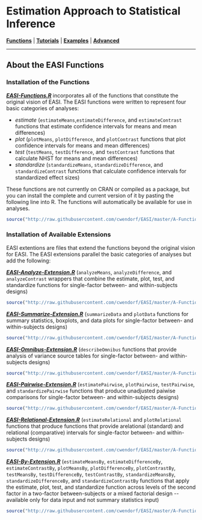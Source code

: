# Estimation Approach to Statistical Inference

[**Functions**](../A-Functions) | 
[**Tutorials**](../B-Tutorials) | 
[**Examples**](../C-Examples) | 
[**Advanced**](../D-Advanced)

---

## About the EASI Functions

### Installation of the Functions

[**_EASI-Functions.R_**](./EASI-Functions.R) incorporates all of the functions that constitute the original vision of EASI. The EASI functions were written to represent four basic categories of analyses:

- _estimate_ (`estimateMeans`,`estimateDifference`, and `estimateContrast` functions that estimate confidence intervals for means and mean differences)
- _plot_ (`plotMeans`, `plotDifference`, and `plotContrast` functions that plot confidence intervals for means and mean differences)
- _test_ (`testMeans`, `testDifference`, and `testContrast` functions that calculate NHST for means and mean differences)
- _standardize_ (`standardizeMeans`, `standardizeDifference`, and `standardizeContrast` functions that calculate confidence intervals for standardized effect sizes)

These functions are not currently on CRAN or compiled as a package, but you can install the complete and current version of it by pasting the following line into R. The functions will automatically be available for use in analyses.

```r
source("http://raw.githubusercontent.com/cwendorf/EASI/master/A-Functions/EASI-Functions.R")
```

### Installation of Available Extensions

EASI extentions are files that extend the functions beyond the original vision for EASI. The EASI extensions parallel the basic categories of analyses but add the following:

[**_EASI-Analyze-Extension.R_**](./EASI-Analyze-Extension.R) (`analyzeMeans`, `analyzeDifference`, and `analyzeContrast` wrappers that combine the estimate, plot, test, and standardize functions for single-factor between- and within-subjects designs)
```r
source("http://raw.githubusercontent.com/cwendorf/EASI/master/A-Functions/EASI-Analyze-Extension.R")
```

[**_EASI-Summarize-Extension.R_**](./EASI-Summarize-Extension.R) (`summarizeData` and `plotData` functions for summary statistics, boxplots, and data plots for single-factor between- and within-subjects designs)
```r
source("http://raw.githubusercontent.com/cwendorf/EASI/master/A-Functions/EASI-Summarize-Extension.R")
```

[**_EASI-Omnibus-Extension.R_**](./EASI-Omnibus-Extension.R) (`describeOmnibus` functions that provide analysis of variance source tables for single-factor between- and within-subjects designs)
```r
source("http://raw.githubusercontent.com/cwendorf/EASI/master/A-Functions/EASI-Omnibus-Extension.R")
```

[**_EASI-Pairwise-Extension.R_**](./EASI-Pairwise-Extension.R) (`estimatePairwise`, `plotPairwise`, `testPairwise`, and `standardizePairwise` functions that produce unadjusted paiwise comparisons for single-factor between- and within-subjects designs)
```r
source("http://raw.githubusercontent.com/cwendorf/EASI/master/A-Functions/EASI-Pairwise-Extension.R")
```

[**_EASI-Relational-Extension.R_**](./EASI-Relational-Extension.R) (`estimateRelational` and `plotRelational` functions that produce functions that provide arelational (standard) and relational (comparative) intervals for single-factor between- and within-subjects designs)
```r
source("http://raw.githubusercontent.com/cwendorf/EASI/master/A-Functions/EASI-Relational-Extension.R")
```

[**_EASI-By-Extension.R_**](./EASI-By-Extension.R) (`estimateMeansBy`, `estimateDifferenceBy`, `estimateContrastBy`, `plotMeansBy`, `plotDifferenceBy`, `plotContrastBy`, `testMeansBy`, `testDifferenceBy`, `testContrastBy`, `standardizeMeansBy`, `standardizeDifferenceBy`, and `standardizeContrastBy` functions that apply the estimate, plot, test, and standardize function across levels of the second factor in a two-factor between-subjects or a mixed factorial design -- available only for data input and not summary statistics input)
```r
source("http://raw.githubusercontent.com/cwendorf/EASI/master/A-Functions/EASI-By-Extension.R")
```
